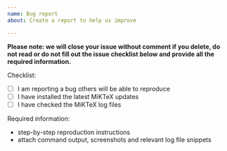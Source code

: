 ```yaml
---
name: Bug report
about: Create a report to help us improve

---
```


**Please note: we will close your issue without comment if you delete, do not read or do not fill out the issue checklist below and provide all the required information.**

Checklist:
- [ ] I am reporting a bug others will be able to reproduce
- [ ] I have installed the latest MiKTeX updates
- [ ] I have checked the MiKTeX log files

Required information:
- step-by-step reproduction instructions
- attach command output, screenshots and relevant log file snippets
